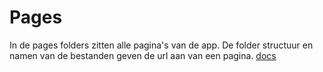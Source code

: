 # Pages

In de pages folders zitten alle pagina's van de app.
De folder structuur en namen van de bestanden geven
de url aan van een pagina.
[docs](https://v3.nuxtjs.org/guide/directory-structure/pages)